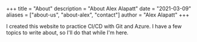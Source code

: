 +++
title = "About"
description = "About Alex Alapatt"
date = "2021-03-09"
aliases = ["about-us", "about-alex", "contact"]
author = "Alex Alapatt"
+++

I created this website to practice CI/CD with Git and Azure. I have a few topics to write about, so I'll do that while I'm here. 
